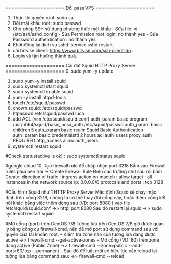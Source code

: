 ==================== Đổi pass VPS ====================
1. Thực thi quyền root: sudo su
2. Đổi mật khẩu root: sudo passwd
3. Cho phép SSH sử dụng phương thức mật khẩu
        - Sửa file: vi /etc/ssh/sshd_config
        - Sửa Permission root login: no thành yes
        - Sửa Password authentication : no thành yes
4. Khởi động lại dịch vụ sshd: service sshd restart
5. cài bitvise client: https://www.bitvise.com/ssh-client-do...
6. Login và tận hưởng thành quả.

==================== Cài đặt Squid HTTP Proxy Server ====================
0. sudo yum -y update
1. sudo yum -y install squid
2. sudo systemctl start squid
3. sudo systemctl enable squid
4. yum -y install httpd-tools
5. touch /etc/squid/passwd
6. chown squid: /etc/squid/passwd
7. htpasswd /etc/squid/passwd luca
8. add ACL (vim /etc/squid/squid.conf)
        auth_param basic program /usr/lib64/squid/basic_ncsa_auth /etc/squid/passwd
        auth_param basic children 5
        auth_param basic realm Squid Basic Authentication
        auth_param basic credentialsttl 2 hours
        acl auth_users proxy_auth REQUIRED
        http_access allow auth_users
9. systemctl restart squid

#Check status(active is ok) : sudo systemctl status squid

#google cloud
10. Tạo firewall rule để chấp nhận port 3218
        Bấm vào Firewall rules phía bên trái -> Create Firewall Rule
        Điền các trường như sau rồi bấm Create:
                 direction of trafic : ingress
                 action on mactch : allow
                 target : all instances in the network
                 source ip: 0.0.0.0/0
                 protocals and ports : tcp 3128

#Cấu hình Squid như 1 HTTP Proxy Server
        Mặc định Squid sẽ chạy mặc định trên cổng 3218, chúng ta có thể thay đổi cổng này, hoặc thêm cổng kết nối khác bằng việc thêm dòng sau (VD: port 8080 ) vào file /etc/squid/squid.conf
        ->>  http_port 8080
        Sau đó restart lại squid
        ->> sudo systemctl restart squid

#Mở cổng (port) trên CentOS 7/8
        Tưởng lửa trên CentOS 7/8 giờ được quản lý bằng công cụ firewall-cmd, nên để mở port sử dụng command sau với quyền của tài khoản root.
        – Kiểm tra zone nào của tường lửa đang được active
        ->> firewall-cmd --get-active-zones
        – Mở cổng (VD: 80) trên zone đang active (Public Zone)
        ->> firewall-cmd --zone=public --add-port=80/tcp --permanent
        – Sau đó để luật mới có hiệu lực cần reload lại tường lửa bằng command sau:
        ->> firewall-cmd --reload